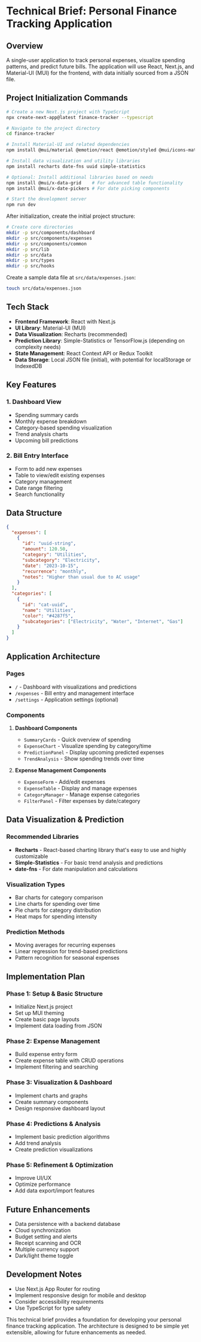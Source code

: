 # Technical Brief: Personal Finance Tracking Application

## Overview
A single-user application to track personal expenses, visualize spending patterns, and predict future bills. The application will use React, Next.js, and Material-UI (MUI) for the frontend, with data initially sourced from a JSON file.

## Project Initialization Commands

```bash
# Create a new Next.js project with TypeScript
npx create-next-app@latest finance-tracker --typescript

# Navigate to the project directory
cd finance-tracker

# Install Material-UI and related dependencies
npm install @mui/material @emotion/react @emotion/styled @mui/icons-material

# Install data visualization and utility libraries
npm install recharts date-fns uuid simple-statistics

# Optional: Install additional libraries based on needs
npm install @mui/x-data-grid    # For advanced table functionality
npm install @mui/x-date-pickers # For date picking components

# Start the development server
npm run dev
```

After initialization, create the initial project structure:

```bash
# Create core directories
mkdir -p src/components/dashboard
mkdir -p src/components/expenses
mkdir -p src/components/common
mkdir -p src/lib
mkdir -p src/data
mkdir -p src/types
mkdir -p src/hooks
```

Create a sample data file at `src/data/expenses.json`:

```bash
touch src/data/expenses.json
```

## Tech Stack
- **Frontend Framework**: React with Next.js
- **UI Library**: Material-UI (MUI)
- **Data Visualization**: Recharts (recommended)
- **Prediction Library**: Simple-Statistics or TensorFlow.js (depending on complexity needs)
- **State Management**: React Context API or Redux Toolkit
- **Data Storage**: Local JSON file (initial), with potential for localStorage or IndexedDB

## Key Features

### 1. Dashboard View
- Spending summary cards
- Monthly expense breakdown
- Category-based spending visualization
- Trend analysis charts
- Upcoming bill predictions

### 2. Bill Entry Interface
- Form to add new expenses
- Table to view/edit existing expenses
- Category management
- Date range filtering
- Search functionality

## Data Structure
```json
{
  "expenses": [
    {
      "id": "uuid-string",
      "amount": 120.50,
      "category": "Utilities",
      "subcategory": "Electricity",
      "date": "2023-10-15",
      "recurrence": "monthly",
      "notes": "Higher than usual due to AC usage"
    }
  ],
  "categories": [
    {
      "id": "cat-uuid",
      "name": "Utilities",
      "color": "#4287f5",
      "subcategories": ["Electricity", "Water", "Internet", "Gas"]
    }
  ]
}
```

## Application Architecture

### Pages
- `/` - Dashboard with visualizations and predictions
- `/expenses` - Bill entry and management interface
- `/settings` - Application settings (optional)

### Components
1. **Dashboard Components**
   - `SummaryCards` - Quick overview of spending
   - `ExpenseChart` - Visualize spending by category/time
   - `PredictionPanel` - Display upcoming predicted expenses
   - `TrendAnalysis` - Show spending trends over time

2. **Expense Management Components**
   - `ExpenseForm` - Add/edit expenses
   - `ExpenseTable` - Display and manage expenses
   - `CategoryManager` - Manage expense categories
   - `FilterPanel` - Filter expenses by date/category

## Data Visualization & Prediction

### Recommended Libraries
- **Recharts** - React-based charting library that's easy to use and highly customizable
- **Simple-Statistics** - For basic trend analysis and predictions
- **date-fns** - For date manipulation and calculations

### Visualization Types
- Bar charts for category comparison
- Line charts for spending over time
- Pie charts for category distribution
- Heat maps for spending intensity

### Prediction Methods
- Moving averages for recurring expenses
- Linear regression for trend-based predictions
- Pattern recognition for seasonal expenses

## Implementation Plan

### Phase 1: Setup & Basic Structure
- Initialize Next.js project
- Set up MUI theming
- Create basic page layouts
- Implement data loading from JSON

### Phase 2: Expense Management
- Build expense entry form
- Create expense table with CRUD operations
- Implement filtering and searching

### Phase 3: Visualization & Dashboard
- Implement charts and graphs
- Create summary components
- Design responsive dashboard layout

### Phase 4: Predictions & Analysis
- Implement basic prediction algorithms
- Add trend analysis
- Create prediction visualizations

### Phase 5: Refinement & Optimization
- Improve UI/UX
- Optimize performance
- Add data export/import features

## Future Enhancements
- Data persistence with a backend database
- Cloud synchronization
- Budget setting and alerts
- Receipt scanning and OCR
- Multiple currency support
- Dark/light theme toggle

## Development Notes
- Use Next.js App Router for routing
- Implement responsive design for mobile and desktop
- Consider accessibility requirements
- Use TypeScript for type safety

This technical brief provides a foundation for developing your personal finance tracking application. The architecture is designed to be simple yet extensible, allowing for future enhancements as needed.